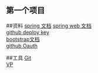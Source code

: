 ## 第一个项目

##资料
[spring 文档](https://spring.io/guides) 
[spring web 文档](https://spring.io/guides/gs/serving-web-content/)  
[github deploy key](https://developer.github.com/v3/guides/managing-deploy-keys/#deploy-keys)  
[bootstrap文档](https://v3.bootcss.com/getting-started)  
[github Oauth](https://developer.github.com/apps/building-github-apps/creating-a-github-app/)


##工具
[Git](https://git-scm.com/download)  
[VP](https://www.visual-paradigm.com)